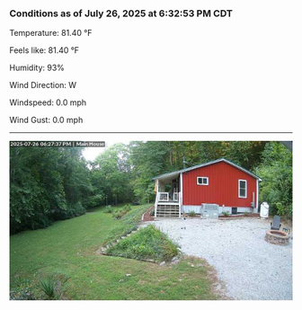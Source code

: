 ### Conditions as of July 26, 2025 at 6:32:53 PM CDT 

Temperature: 81.40 &deg;F

Feels like: 81.40 &deg;F

Humidity: 93%

Wind Direction: W

Windspeed: 0.0 mph

Wind Gust: 0.0 mph

---

<img src="./images/latest.jpeg"/>

